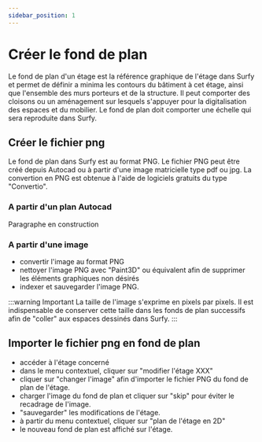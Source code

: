 ```yaml
---
sidebar_position: 1
---
```


# Créer le fond de plan

Le fond de plan d'un étage est la référence graphique de l'étage dans Surfy et permet de définir a minima les contours du bâtiment à cet étage, ainsi que l'ensemble des murs porteurs et de la structure. Il peut comporter des cloisons ou un aménagement sur lesquels s'appuyer pour la digitalisation des espaces et du mobilier.
Le fond de plan doit comporter une échelle qui sera reproduite dans Surfy.

## Créer le fichier png

Le fond de plan dans Surfy est au format PNG.
Le fichier PNG peut être créé depuis Autocad ou à partir d'une image matricielle type pdf ou jpg.
La convertion en PNG est obtenue à l'aide de logiciels gratuits du type "Convertio".

### A partir d'un plan Autocad

Paragraphe en construction

### A partir d'une image

-   convertir l'image au format PNG
-   nettoyer l'image PNG avec "Paint3D" ou équivalent afin de supprimer les éléments graphiques non désirés
-   indexer et sauvegarder l'image PNG.

:::warning Important
La taille de l'image s'exprime en pixels par pixels. Il est indispensable de conserver cette taille dans les fonds de plan successifs afin de "coller" aux espaces dessinés dans Surfy.
:::

## Importer le fichier png en fond de plan

-   accéder à l'étage concerné
-   dans le menu contextuel, cliquer sur "modifier l'étage XXX"
-   cliquer sur "changer l'image" afin d'importer le fichier PNG du fond de plan de l'étage.
-   charger l'image du fond de plan et cliquer sur "skip" pour éviter le recadrage de l'image.
-   "sauvegarder" les modifications de l'étage.
-   à partir du menu contextuel, cliquer sur "plan de l'étage en 2D"
-   le nouveau fond de plan est affiché sur l'étage.
